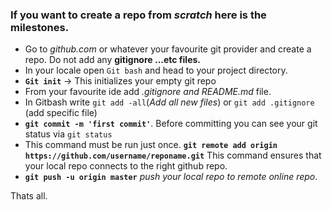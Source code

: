 ### If you want to create a repo from _scratch_ here is the milestones.

- Go to _github.com_ or whatever your favourite git provider and create a repo. Do not add any **gitignore ...etc files.**
- In your locale open `Git bash` and head to your project directory.
- **`Git init`** -> This initializes your empty git repo
- From your favourite ide add  _.gitignore and README.md_ file.
- In Gitbash  write `git add -all`(_Add all new files_) or `git add .gitignore` (add specific file)
- **`git commit -m 'first commit'`**. Before committing you can see your git status via `git status`
- This command must be run just once. **`git remote add origin  https://github.com/username/reponame.git`**
This command ensures that your local repo connects to the right github repo.
- **`git push -u origin master`** _push your local repo to remote online repo_.

Thats all.
